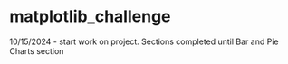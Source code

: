 # matplotlib_challenge

10/15/2024 - start work on project. Sections completed until Bar and Pie Charts section